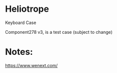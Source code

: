 # Heliotrope
Keyboard Case


Component278 v3, is a test case (subject to change)

# Notes:

https://www.wenext.com/